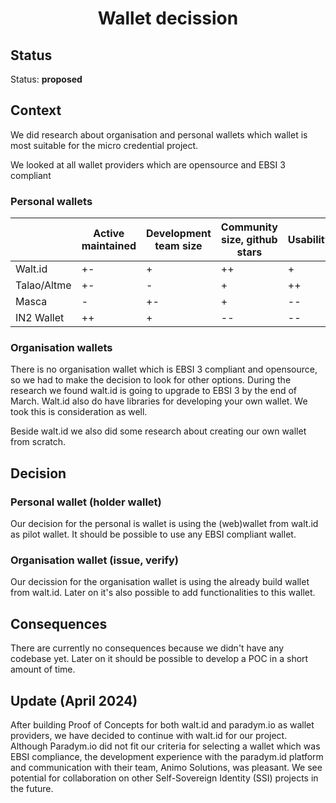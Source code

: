 <h1 align="center">Wallet decission</h1>

## Status

Status: **proposed**

## Context

We did research about organisation and personal wallets which wallet is most suitable for the micro credential project.

We looked at all wallet providers which are opensource and EBSI 3 compliant

### Personal wallets

|                   | Active maintained | Development team size | Community size, github stars | Usability |      sustainability  |
|-------------------|-------------------|-----------------------|------------------------------|-----------|----------------|
|      Walt.id      | +-                | +                     | ++                           | +         |     ++         |
|      Talao/Altme  | +-                | -                     | +                            | ++        |     ?          |
|      Masca        | -                 | +-                    | +                            | --        |     ?          |
|      IN2 Wallet   | ++                | +                     | --                           | --        |     +          |

### Organisation wallets
There is no organisation wallet which is EBSI 3 compliant and opensource, so we had to make the decision to look for other options. 
During the research we found walt.id is going to upgrade to EBSI 3 by the end of March. Walt.id also do have libraries for developing your own wallet.
We took this is consideration as well.

Beside walt.id we also did some research about creating our own wallet from scratch.

## Decision

### Personal wallet (holder wallet)
Our decision for the personal is wallet is using the (web)wallet from walt.id as pilot wallet. It should be possible to use any EBSI compliant wallet.

### Organisation wallet (issue, verify)
Our decission for the organisation wallet is using the already build wallet from walt.id. Later on it's also possible to add functionalities to this wallet.

## Consequences

There are currently no consequences because we didn't have any codebase yet. Later on it should be possible to develop a POC in a short amount of time.

## Update (April 2024)

After building Proof of Concepts for both walt.id and paradym.io as wallet providers, we have decided to continue with walt.id for our project. Although Paradym.io did not fit our criteria for selecting a wallet which was EBSI compliance, the development experience with the paradym.id platform and communication with their team, Animo Solutions, was pleasant. We see potential for collaboration on other Self-Sovereign Identity (SSI) projects in the future.
